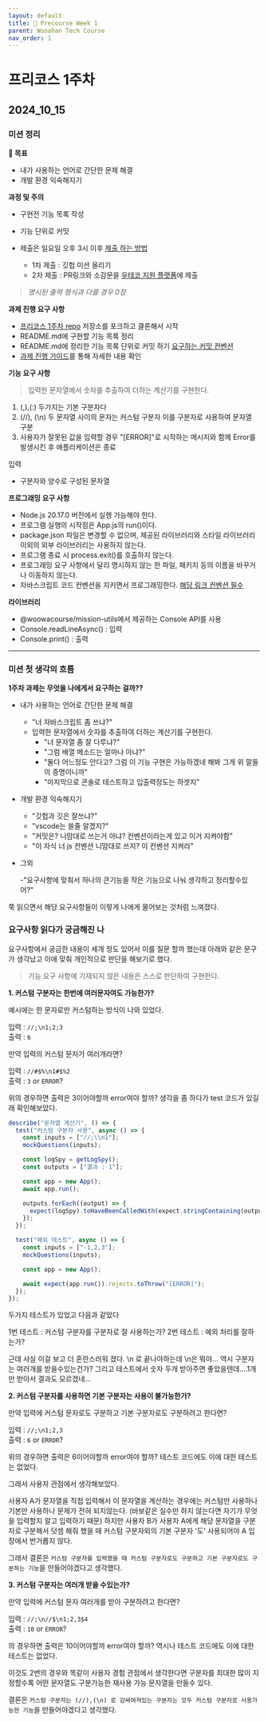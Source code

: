 ```yaml
---
layout: default
title: 🍎 Precourse Week 1
parent: Wooahan Tech Course
nav_order: 1
---
```


# 프리코스 1주차

## 2024_10_15

### 미션 정리

**🎯 목표**

- 내가 사용하는 언어로 간단한 문제 해결
- 개발 환경 익숙해지기

**과정 및 주의**

- 구현전 기능 목록 작성
- 기능 단위로 커밋
- 제출은 일요일 오후 3시 이후 [제출 하는 방법](https://github.com/woowacourse/woowacourse-docs/tree/main/precourse)

  - 1차 제출 : 깃헙 미션 올리기
  - 2차 제출 : PR링크와 소감문을 [우테코 지원 플랫폼](https://apply.techcourse.co.kr/)에 제출

> _명시된 출력 형식과 다를 경우 0점_

**과제 진행 요구 사항**

- [프리코스 1주차 repo](https://github.com/woowacourse-precourse/javascript-calculator-7) 저장소를 포크하고 클론해서 시작
- README.md에 구현할 기능 목록 정리
- README.md에 정리한 기능 목록 단위로 커밋 하기 [요구하는 커밋 컨벤션](https://gist.github.com/stephenparish/9941e89d80e2bc58a153)
- [과제 진행 가이드](https://github.com/woowacourse/woowacourse-docs/tree/main/precourse)를 통해 자세한 내용 확인

**기능 요구 사항**

> 입력한 문자열에서 숫자를 추출하여 더하는 계산기를 구현한다.

1. (,),(:) 두가지는 기본 구분자다
2. (//), (\n) 두 문자열 사이의 문자는 커스텀 구분자 이를 구분자로 사용하여 문자열 구분
3. 사용자가 잘못된 값을 입력할 경우 "[ERROR]"로 시작하는 메시지와 함께 Error를 발생시킨 후 애플리케이션은 종료

입력

- 구분자와 양수로 구성된 문자열

**프로그래밍 요구 사항**

- Node.js 20.17.0 버전에서 실행 가능해야 한다.
- 프로그램 실행의 시작점은 App.js의 run()이다.
- package.json 파일은 변경할 수 없으며, 제공된 라이브러리와 스타일 라이브러리 이외의 외부 라이브러리는 사용하지 않는다.
- 프로그램 종료 시 process.exit()를 호출하지 않는다.
- 프로그래밍 요구 사항에서 달리 명시하지 않는 한 파일, 패키지 등의 이름을 바꾸거나 이동하지 않는다.
- 자바스크립트 코드 컨벤션을 지키면서 프로그래밍한다. [해당 링크 컨벤션 필수](https://github.com/woowacourse/woowacourse-docs/tree/main/styleguide/javascript)

**라이브러리**

- @woowacourse/mission-utils에서 제공하는 Console API를 사용
- Console.readLineAsync() : 입력
- Console.print() : 출력

---

### 미션 첫 생각의 흐름

**1주차 과제는 무엇을 나에게서 요구하는 걸까??**

- 내가 사용하는 언어로 간단한 문제 해결

  - "너 자바스크립트 좀 쓰냐?"
  - 입력한 문자열에서 숫자를 추출하여 더하는 계산기를 구현한다.
    - "너 문자열 좀 잘 다루냐?"
    - "그럼 배열 메소드는 얼마나 아냐?"
    - "둘다 어느정도 안다고? 그럼 이 기능 구현은 가능하겠네 해봐 그게 위 말들의 증명이니까"
    - "마지막으로 콘솔로 테스트하고 입출력정도는 하겟지"

- 개발 환경 익숙해지기

  - "깃헙과 깃은 잘쓰냐?"
  - "vscode는 쓸줄 알겠지?"
  - "커밋은? 니맘대로 쓰는거 아냐? 컨벤션이라는게 있고 이거 지켜야함"
  - "이 자식 너 js 컨벤션 니맘대로 쓰지? 이 컨벤션 지켜라"

- 그외

  -"요구사항에 맞춰서 하나의 큰기능을 작은 기능으로 나눠 생각하고 정리할수있어?"

쭉 읽으면서 해당 요구사항들이 이렇게 나에게 물어보는 것처럼 느껴졌다.

### 요구사항 읽다가 궁금해진 나

요구사항에서 궁금한 내용이 세개 정도 있어서 이를 질문 할까 했는데 아래와 같은 문구가 생각났고 이에 맞춰 개인적으로 판단을 해보기로 했다.

> 기능 요구 사항에 기재되지 않은 내용은 스스로 판단하여 구현한다.

**1. 커스텀 구분자는 한번에 여러문자여도 가능한가?**

예시에는 한 문자로만 커스텀하는 방식이 나와 있었다.

입력 : `//;\n1;2;3`  
출력 : `6`

만약 입력의 커스텀 문자가 여러개라면?

입력 : `//#$%\n1#$%2`  
출력 : `3` or `ERROR`?

위의 경우하면 출력은 3이어야할까 error여야 할까? 생각을 좀 하다가 test 코드가 있길래 확인해보았다.

```js
describe("문자열 계산기", () => {
  test("커스텀 구분자 사용", async () => {
    const inputs = ["//;\\n1"];
    mockQuestions(inputs);

    const logSpy = getLogSpy();
    const outputs = ["결과 : 1"];

    const app = new App();
    await app.run();

    outputs.forEach((output) => {
      expect(logSpy).toHaveBeenCalledWith(expect.stringContaining(output));
    });
  });

  test("예외 테스트", async () => {
    const inputs = ["-1,2,3"];
    mockQuestions(inputs);

    const app = new App();

    await expect(app.run()).rejects.toThrow("[ERROR]");
  });
});
```

두가지 테스트가 있었고 다음과 같았다

1번 테스트 : 커스텀 구분자를 구분자로 잘 사용하는가?
2번 테스트 : 예외 처리를 잘하는가?

근데 사실 이걸 보고 더 혼란스러워 졌다. \n 로 끝나야하는데 \\n은 뭐야... 역시 구분자는 여러개를 받을수있는건가? 그리고 테스트에서 숫자 두개 받아주면 좋았을텐데....1개만 받아서 결과도 모르겠네...

**2. 커스텀 구분자를 사용하면 기본 구분자는 사용이 불가능한가?**

만약 입력에 커스텀 문자로도 구분하고 기본 구분자로도 구분하려고 한다면?

입력 : `//;\n1;2,3`  
출력 : `6` or `ERROR`?

위의 경우하면 출력은 6이어야할까 error여야 할까? 테스트 코드에도 이에 대한 테스트는 없었다.

그래서 사용자 관점에서 생각해보았다.

사용자 A가 문자열을 직접 입력해서 이 문자열을 계산하는 경우에는 커스텀만 사용하나 기본만 사용하나 문제가 전혀 되지않는다. (바보같은 실수만 하지 않는다면 자기가 무엇을 입력할지 알고 입력하기 때문) 하지만 사용자 B가 사용자 A에게 해당 문자열을 구분자로 구분해서 덧셈 해줘 했을 때 커스텀 구분자외의 기본 구분자 '도' 사용되어야 A 입장에서 번거롭지 않다.

그래서 결론은 `커스텀 구분자를 입력했을 때 커스텀 구분자로도 구분하고 기본 구분자로도 구분하는 기능`을 만들어야겠다고 생각했다.

**3. 커스텀 구분자는 여러개 받을 수있는가?**

만약 입력에 커스텀 문자 여러개를 받아 구분하려고 한다면?

입력 : `//;\n//$\n1;2,3$4`  
출력 : `10` or `ERROR`?

의 경우하면 출력은 10이어야할까 error여야 할까? 역시나 테스트 코드에도 이에 대한 테스트는 없었다.

이것도 2번의 경우와 똑같이 사용자 경험 관점에서 생각한다면 구분자를 최대한 많이 지정할수록 어떤 문자열도 구분가능한 재사용 가능 문자열을 만들수 있다.

결론은 `커스텀 구분자는 (//),(\n) 로 감싸여져있는 구분자는 모두 커스텀 구분자로 사용가능한 기능`을 만들어야겠다고 생각했다.
